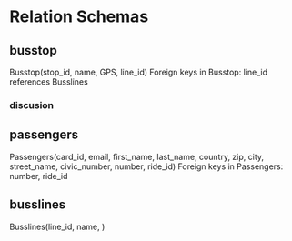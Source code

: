 # Relation Schemas
## busstop
Busstop(stop_id, name, GPS, line_id)
Foreign keys in Busstop: line_id references Busslines
### discusion
## passengers
Passengers(card_id, email, first_name, last_name, country, zip, city, street_name, civic_number, number, ride_id)
Foreign keys in Passengers: number, ride_id
## busslines
Busslines(line_id, name, )

